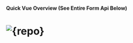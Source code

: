 #### Quick Vue Overview (See Entire Form Api Below)

# <img src="https://raw.githubusercontent.com/{account}/{repo}/master/{image}.png" alt="{repo}">

